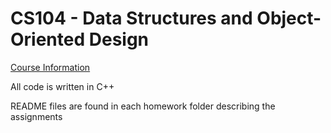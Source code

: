 # CS104 - Data Structures and Object-Oriented Design

[Course Information](http://bits.usc.edu/cs104/syllabus.html)

All code is written in C++

README files are found in each homework folder describing the assignments

